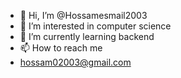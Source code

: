 - 👋 Hi, I’m @Hossamesmail2003
- 👀 I’m interested in computer science
- 🌱 I’m currently learning backend
- 📫 How to reach me
- hossam02003@gmail.com

<!---
Hossamesmail2003/Hossamesmail2003 is a ✨ special ✨ repository because its `README.md` (this file) appears on your GitHub profile.
You can click the Preview link to take a look at your changes.
--->
